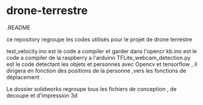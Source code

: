 # drone-terrestre

.README

ce repository regroupe les codes utilisés pour le projet de drone terrestre 

test_velocity.ino est le code a compiler et garder dans l'opencr 
kb.ino est le code a compiler de la raspberry a l'arduino
TFLite_webcam_detection.py est le code detectant les objets et personnes avec Opencv et tensorflow ,
il dirigera en fonction des positions de la personne ,vers les fonctions de déplacement .

Le dossier solidworks regroupe tous les fichiers de conception , de decoupe et d'impression 3d

